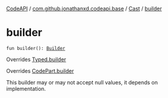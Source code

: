 [CodeAPI](../../index.md) / [com.github.jonathanxd.codeapi.base](../index.md) / [Cast](index.md) / [builder](.)

# builder

`fun builder(): `[`Builder`](-builder/index.md)

Overrides [Typed.builder](../-typed/builder.md)

Overrides [CodePart.builder](../../com.github.jonathanxd.codeapi/-code-part/builder.md)

This builder may or may not accept null values, it depends on implementation.

